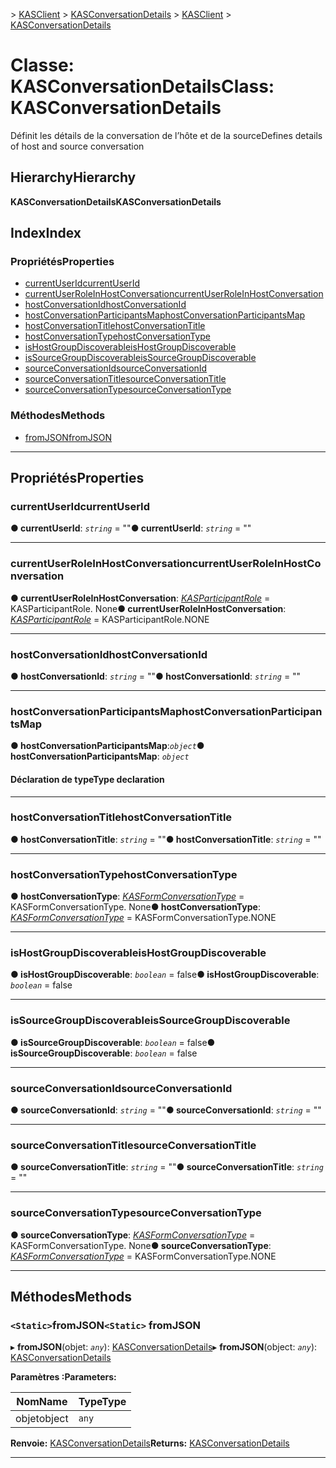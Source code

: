<span data-ttu-id="1c75b-101">[](../README.md) > [KASClient](../modules/kasclient.md) > [KASConversationDetails](../classes/kasclient.kasconversationdetails.md)</span><span class="sxs-lookup"><span data-stu-id="1c75b-101">[](../README.md) > [KASClient](../modules/kasclient.md) > [KASConversationDetails](../classes/kasclient.kasconversationdetails.md)</span></span>

# <a name="class-kasconversationdetails"></a><span data-ttu-id="1c75b-102">Classe: KASConversationDetails</span><span class="sxs-lookup"><span data-stu-id="1c75b-102">Class: KASConversationDetails</span></span>

<span data-ttu-id="1c75b-103">Définit les détails de la conversation de l’hôte et de la source</span><span class="sxs-lookup"><span data-stu-id="1c75b-103">Defines details of host and source conversation</span></span>
## <a name="hierarchy"></a><span data-ttu-id="1c75b-104">Hierarchy</span><span class="sxs-lookup"><span data-stu-id="1c75b-104">Hierarchy</span></span>

<span data-ttu-id="1c75b-105">**KASConversationDetails**</span><span class="sxs-lookup"><span data-stu-id="1c75b-105">**KASConversationDetails**</span></span>

## <a name="index"></a><span data-ttu-id="1c75b-106">Index</span><span class="sxs-lookup"><span data-stu-id="1c75b-106">Index</span></span>

### <a name="properties"></a><span data-ttu-id="1c75b-107">Propriétés</span><span class="sxs-lookup"><span data-stu-id="1c75b-107">Properties</span></span>

* [<span data-ttu-id="1c75b-108">currentUserId</span><span class="sxs-lookup"><span data-stu-id="1c75b-108">currentUserId</span></span>](kasclient.kasconversationdetails.md#currentuserid)
* [<span data-ttu-id="1c75b-109">currentUserRoleInHostConversation</span><span class="sxs-lookup"><span data-stu-id="1c75b-109">currentUserRoleInHostConversation</span></span>](kasclient.kasconversationdetails.md#currentuserroleinhostconversation)
* [<span data-ttu-id="1c75b-110">hostConversationId</span><span class="sxs-lookup"><span data-stu-id="1c75b-110">hostConversationId</span></span>](kasclient.kasconversationdetails.md#hostconversationid)
* [<span data-ttu-id="1c75b-111">hostConversationParticipantsMap</span><span class="sxs-lookup"><span data-stu-id="1c75b-111">hostConversationParticipantsMap</span></span>](kasclient.kasconversationdetails.md#hostconversationparticipantsmap)
* [<span data-ttu-id="1c75b-112">hostConversationTitle</span><span class="sxs-lookup"><span data-stu-id="1c75b-112">hostConversationTitle</span></span>](kasclient.kasconversationdetails.md#hostconversationtitle)
* [<span data-ttu-id="1c75b-113">hostConversationType</span><span class="sxs-lookup"><span data-stu-id="1c75b-113">hostConversationType</span></span>](kasclient.kasconversationdetails.md#hostconversationtype)
* [<span data-ttu-id="1c75b-114">isHostGroupDiscoverable</span><span class="sxs-lookup"><span data-stu-id="1c75b-114">isHostGroupDiscoverable</span></span>](kasclient.kasconversationdetails.md#ishostgroupdiscoverable)
* [<span data-ttu-id="1c75b-115">isSourceGroupDiscoverable</span><span class="sxs-lookup"><span data-stu-id="1c75b-115">isSourceGroupDiscoverable</span></span>](kasclient.kasconversationdetails.md#issourcegroupdiscoverable)
* [<span data-ttu-id="1c75b-116">sourceConversationId</span><span class="sxs-lookup"><span data-stu-id="1c75b-116">sourceConversationId</span></span>](kasclient.kasconversationdetails.md#sourceconversationid)
* [<span data-ttu-id="1c75b-117">sourceConversationTitle</span><span class="sxs-lookup"><span data-stu-id="1c75b-117">sourceConversationTitle</span></span>](kasclient.kasconversationdetails.md#sourceconversationtitle)
* [<span data-ttu-id="1c75b-118">sourceConversationType</span><span class="sxs-lookup"><span data-stu-id="1c75b-118">sourceConversationType</span></span>](kasclient.kasconversationdetails.md#sourceconversationtype)
### <a name="methods"></a><span data-ttu-id="1c75b-119">Méthodes</span><span class="sxs-lookup"><span data-stu-id="1c75b-119">Methods</span></span>

* [<span data-ttu-id="1c75b-120">fromJSON</span><span class="sxs-lookup"><span data-stu-id="1c75b-120">fromJSON</span></span>](kasclient.kasconversationdetails.md#fromjson)

---

## <a name="properties"></a><span data-ttu-id="1c75b-121">Propriétés</span><span class="sxs-lookup"><span data-stu-id="1c75b-121">Properties</span></span>

<a id="currentuserid"></a>

###  <a name="currentuserid"></a><span data-ttu-id="1c75b-122">currentUserId</span><span class="sxs-lookup"><span data-stu-id="1c75b-122">currentUserId</span></span>

<span data-ttu-id="1c75b-123">**● currentUserId**: *`string`* = ""</span><span class="sxs-lookup"><span data-stu-id="1c75b-123">**● currentUserId**: *`string`* = ""</span></span>

___
<a id="currentuserroleinhostconversation"></a>

###  <a name="currentuserroleinhostconversation"></a><span data-ttu-id="1c75b-124">currentUserRoleInHostConversation</span><span class="sxs-lookup"><span data-stu-id="1c75b-124">currentUserRoleInHostConversation</span></span>

<span data-ttu-id="1c75b-125">**● currentUserRoleInHostConversation**: *[KASParticipantRole](../enums/kasclient.kasparticipantrole.md)* = KASParticipantRole. None</span><span class="sxs-lookup"><span data-stu-id="1c75b-125">**● currentUserRoleInHostConversation**: *[KASParticipantRole](../enums/kasclient.kasparticipantrole.md)* =  KASParticipantRole.NONE</span></span>

___
<a id="hostconversationid"></a>

###  <a name="hostconversationid"></a><span data-ttu-id="1c75b-126">hostConversationId</span><span class="sxs-lookup"><span data-stu-id="1c75b-126">hostConversationId</span></span>

<span data-ttu-id="1c75b-127">**● hostConversationId**: *`string`* = ""</span><span class="sxs-lookup"><span data-stu-id="1c75b-127">**● hostConversationId**: *`string`* = ""</span></span>

___
<a id="hostconversationparticipantsmap"></a>

###  <a name="hostconversationparticipantsmap"></a><span data-ttu-id="1c75b-128">hostConversationParticipantsMap</span><span class="sxs-lookup"><span data-stu-id="1c75b-128">hostConversationParticipantsMap</span></span>

<span data-ttu-id="1c75b-129">**● hostConversationParticipantsMap**:*`object`*</span><span class="sxs-lookup"><span data-stu-id="1c75b-129">**● hostConversationParticipantsMap**: *`object`*</span></span>

#### <a name="type-declaration"></a><span data-ttu-id="1c75b-130">Déclaration de type</span><span class="sxs-lookup"><span data-stu-id="1c75b-130">Type declaration</span></span>

___
<a id="hostconversationtitle"></a>

###  <a name="hostconversationtitle"></a><span data-ttu-id="1c75b-131">hostConversationTitle</span><span class="sxs-lookup"><span data-stu-id="1c75b-131">hostConversationTitle</span></span>

<span data-ttu-id="1c75b-132">**● hostConversationTitle**: *`string`* = ""</span><span class="sxs-lookup"><span data-stu-id="1c75b-132">**● hostConversationTitle**: *`string`* = ""</span></span>

___
<a id="hostconversationtype"></a>

###  <a name="hostconversationtype"></a><span data-ttu-id="1c75b-133">hostConversationType</span><span class="sxs-lookup"><span data-stu-id="1c75b-133">hostConversationType</span></span>

<span data-ttu-id="1c75b-134">**● hostConversationType**: *[KASFormConversationType](../enums/kasclient.kasformconversationtype.md)* = KASFormConversationType. None</span><span class="sxs-lookup"><span data-stu-id="1c75b-134">**● hostConversationType**: *[KASFormConversationType](../enums/kasclient.kasformconversationtype.md)* =  KASFormConversationType.NONE</span></span>

___
<a id="ishostgroupdiscoverable"></a>

###  <a name="ishostgroupdiscoverable"></a><span data-ttu-id="1c75b-135">isHostGroupDiscoverable</span><span class="sxs-lookup"><span data-stu-id="1c75b-135">isHostGroupDiscoverable</span></span>

<span data-ttu-id="1c75b-136">**● isHostGroupDiscoverable**: *`boolean`* = false</span><span class="sxs-lookup"><span data-stu-id="1c75b-136">**● isHostGroupDiscoverable**: *`boolean`* = false</span></span>

___
<a id="issourcegroupdiscoverable"></a>

###  <a name="issourcegroupdiscoverable"></a><span data-ttu-id="1c75b-137">isSourceGroupDiscoverable</span><span class="sxs-lookup"><span data-stu-id="1c75b-137">isSourceGroupDiscoverable</span></span>

<span data-ttu-id="1c75b-138">**● isSourceGroupDiscoverable**: *`boolean`* = false</span><span class="sxs-lookup"><span data-stu-id="1c75b-138">**● isSourceGroupDiscoverable**: *`boolean`* = false</span></span>

___
<a id="sourceconversationid"></a>

###  <a name="sourceconversationid"></a><span data-ttu-id="1c75b-139">sourceConversationId</span><span class="sxs-lookup"><span data-stu-id="1c75b-139">sourceConversationId</span></span>

<span data-ttu-id="1c75b-140">**● sourceConversationId**: *`string`* = ""</span><span class="sxs-lookup"><span data-stu-id="1c75b-140">**● sourceConversationId**: *`string`* = ""</span></span>

___
<a id="sourceconversationtitle"></a>

###  <a name="sourceconversationtitle"></a><span data-ttu-id="1c75b-141">sourceConversationTitle</span><span class="sxs-lookup"><span data-stu-id="1c75b-141">sourceConversationTitle</span></span>

<span data-ttu-id="1c75b-142">**● sourceConversationTitle**: *`string`* = ""</span><span class="sxs-lookup"><span data-stu-id="1c75b-142">**● sourceConversationTitle**: *`string`* = ""</span></span>

___
<a id="sourceconversationtype"></a>

###  <a name="sourceconversationtype"></a><span data-ttu-id="1c75b-143">sourceConversationType</span><span class="sxs-lookup"><span data-stu-id="1c75b-143">sourceConversationType</span></span>

<span data-ttu-id="1c75b-144">**● sourceConversationType**: *[KASFormConversationType](../enums/kasclient.kasformconversationtype.md)* = KASFormConversationType. None</span><span class="sxs-lookup"><span data-stu-id="1c75b-144">**● sourceConversationType**: *[KASFormConversationType](../enums/kasclient.kasformconversationtype.md)* =  KASFormConversationType.NONE</span></span>

___

## <a name="methods"></a><span data-ttu-id="1c75b-145">Méthodes</span><span class="sxs-lookup"><span data-stu-id="1c75b-145">Methods</span></span>

<a id="fromjson"></a>

### <a name="static-fromjson"></a><span data-ttu-id="1c75b-146">`<Static>`fromJSON</span><span class="sxs-lookup"><span data-stu-id="1c75b-146">`<Static>` fromJSON</span></span>

<span data-ttu-id="1c75b-147">▸ **fromJSON**(objet: *`any`*): [KASConversationDetails](kasclient.kasconversationdetails.md)</span><span class="sxs-lookup"><span data-stu-id="1c75b-147">▸ **fromJSON**(object: *`any`*): [KASConversationDetails](kasclient.kasconversationdetails.md)</span></span>

<span data-ttu-id="1c75b-148">**Paramètres :**</span><span class="sxs-lookup"><span data-stu-id="1c75b-148">**Parameters:**</span></span>

| <span data-ttu-id="1c75b-149">Nom</span><span class="sxs-lookup"><span data-stu-id="1c75b-149">Name</span></span> | <span data-ttu-id="1c75b-150">Type</span><span class="sxs-lookup"><span data-stu-id="1c75b-150">Type</span></span> |
| ------ | ------ |
| <span data-ttu-id="1c75b-151">objet</span><span class="sxs-lookup"><span data-stu-id="1c75b-151">object</span></span> | `any` |

<span data-ttu-id="1c75b-152">**Renvoie:** [KASConversationDetails](kasclient.kasconversationdetails.md)</span><span class="sxs-lookup"><span data-stu-id="1c75b-152">**Returns:** [KASConversationDetails](kasclient.kasconversationdetails.md)</span></span>

___

